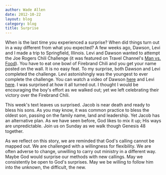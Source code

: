 ```yaml
---
author: Wade Allen
date: 2012-10-22
layout: blog
category: blog
title: Surprise
---
```


When is the last time you experienced a surprise? When did things turn out in a way different from what you expected? A few weeks ago, Dawson, Levi and I made a trip to Springfield, Illinois. Levi and Dawson wanted to attempt the Joe Rogers Chili Challenge (it was featured on Travel Channel's [Man vs. Food](http://www.travelchannel.com/tv-shows/man-v-food "Man v. Food : TV Shows : Travel Channel")). You have to eat one bowl of Firebrand Chili and you get your name posted on the wall. It is no easy feat. To my surprise, both Dawson and Levi completed the challenge. Levi astonishingly was the youngest to ever complete the challenge. You can watch a video of Dawson [here](http://www.youtube.com/watch?v=T1ETfUFNvC8&amp;feature=plcp "Dawson eating Joe Rogers - YouTube") and Levi [here](http://www.youtube.com/watch?v=Io1h9aT6iGo&amp;feature=plcp "Levi at Joe Rogers chili - YouTube"). I was surprised at how it all turned out. I thought I would be encouraging the boy's effort as we walked out; yet we left celebrating their victory over the Firebrand Chili.

This week's text leaves us surprised. Jacob is near death and ready to bless his sons. As you may know, it was common practice to bless the oldest son, passing on the family name, land and leadership. Yet Jacob has an alternative plan. As we have seen before, God likes to mix it up; His ways are unpredictable. Join us on Sunday as we walk though Genesis 48 together. 

As we reflect on this story, we are reminded that God's calling cannot be mapped out. We are challenged with a willingness for flexibility. We are often adverse to change, unwilling to carry out ministry in a different way. Maybe God would surprise our methods with new callings. May we consistently be open to God's surprises. May we be willing to follow him into the unknown, the difficult, the new.
